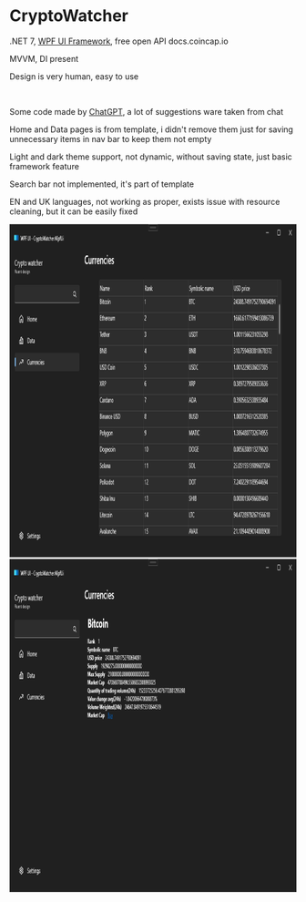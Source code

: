 # CryptoWatcher
<p>.NET 7, <a href="https://github.com/lepoco/wpfui/tree/main">WPF UI Framework</a>, free open API docs.coincap.io</p>
<p>MVVM, DI present</p>
<p>Design is very human, easy to use</p>
</br>
<p>Some code made by <a href="https://openai.com/blog/chatgpt/">ChatGPT</a>, a lot of suggestions ware taken from chat</p>
<p>Home and Data pages is from template, i didn't remove them just for saving unnecessary items in nav bar to keep them not empty</p>
<p>Light and dark theme support, not dynamic, without saving state, just basic framework feature</p>
<p>Search bar not implemented, it's part of template</p>
<p>EN and UK languages, not working as proper, exists issue with resource cleaning, but it can be easily fixed</p>

<img src="Chart.png" widht="270" height="585"/>
<img src="Details.png" widht="270" height="585"/>
